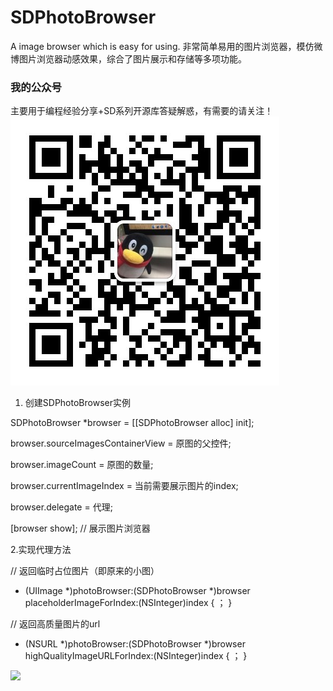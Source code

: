 # SDPhotoBrowser
A image browser which is easy for using.
非常简单易用的图片浏览器，模仿微博图片浏览器动感效果，综合了图片展示和存储等多项功能。

### 我的公众号
主要用于编程经验分享+SD系列开源库答疑解惑，有需要的请关注！
 ![](https://github.com/gsdios/SDCycleScrollView/blob/master/qrcode_for_gh_a69e5c4e13c4_430.jpg?raw=true)

1. 创建SDPhotoBrowser实例

  SDPhotoBrowser *browser = [[SDPhotoBrowser alloc] init];

  browser.sourceImagesContainerView = 原图的父控件;

  browser.imageCount = 原图的数量;

  browser.currentImageIndex = 当前需要展示图片的index;

  browser.delegate = 代理;

  [browser show];  // 展示图片浏览器


2.实现代理方法

// 返回临时占位图片（即原来的小图）

- (UIImage *)photoBrowser:(SDPhotoBrowser *)browser placeholderImageForIndex:(NSInteger)index
{
    ；
}

// 返回高质量图片的url
- (NSURL *)photoBrowser:(SDPhotoBrowser *)browser highQualityImageURLForIndex:(NSInteger)index
{
    ；
}

![](http://cdn.cocimg.com/bbs/attachment/Fid_19/19_441660_6319c50c34ed63c.gif) 
